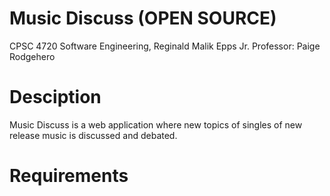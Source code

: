 # Music Discuss (OPEN SOURCE)

CPSC 4720 Software Engineering, Reginald Malik Epps Jr. 
Professor: Paige Rodgehero 

# Desciption 
Music Discuss is a web application where new topics of singles of new release music is discussed and debated.

# Requirements


